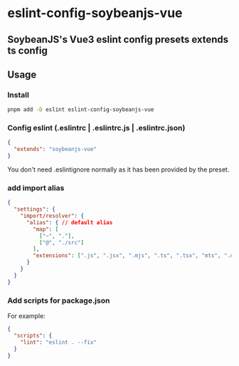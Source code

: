# eslint-config-soybeanjs-vue

## SoybeanJS's Vue3 eslint config presets extends ts config

## Usage

### Install

```bash
pnpm add -D eslint eslint-config-soybeanjs-vue
```

### Config eslint (.eslintrc | .eslintrc.js | .eslintrc.json)

```json
{
  "extends": "soybeanjs-vue"
}
```

You don't need .eslintignore normally as it has been provided by the preset.

### add import alias

```json
{
  "settings": {
    "import/resolver": {
      "alias": { // default alias
        "map": [
          ["~", "."],
          ["@", "./src"]
        ],
        "extensions": [".js", ".jsx", ".mjs", ".ts", ".tsx", "mts", ".d.ts"]
      }
    }
  }
}
```

### Add scripts for package.json

For example:

```json
{
  "scripts": {
    "lint": "eslint . --fix"
  }
}
```
